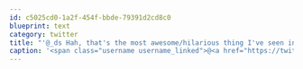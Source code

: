 ```yaml
---
id: c5025cd0-1a2f-454f-bbde-79391d2cd8c0
blueprint: text
category: twitter
title: "'@_ds Hah, that's the most awesome/hilarious thing I've seen in a while."
caption: '<span class="username username_linked">@<a href="https://twitter.com/_ds" title="Dustin Senos">_ds</a></span> Hah, that''s the most awesome/hilarious thing I''ve seen in a while.'
---
```


